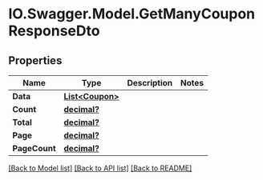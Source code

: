 # IO.Swagger.Model.GetManyCouponResponseDto
## Properties

Name | Type | Description | Notes
------------ | ------------- | ------------- | -------------
**Data** | [**List&lt;Coupon&gt;**](Coupon.md) |  | 
**Count** | [**decimal?**](BigDecimal.md) |  | 
**Total** | [**decimal?**](BigDecimal.md) |  | 
**Page** | [**decimal?**](BigDecimal.md) |  | 
**PageCount** | [**decimal?**](BigDecimal.md) |  | 

[[Back to Model list]](../README.md#documentation-for-models) [[Back to API list]](../README.md#documentation-for-api-endpoints) [[Back to README]](../README.md)

